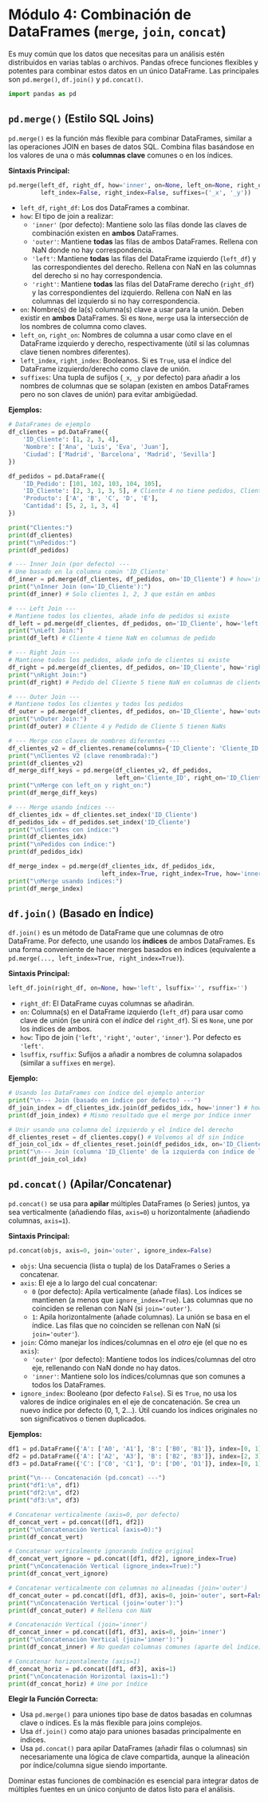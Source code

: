 # Módulo 4: Combinación de DataFrames (`merge`, `join`, `concat`)

Es muy común que los datos que necesitas para un análisis estén distribuidos en varias tablas o archivos. Pandas ofrece funciones flexibles y potentes para combinar estos datos en un único DataFrame. Las principales son `pd.merge()`, `df.join()` y `pd.concat()`.

```python
import pandas as pd
```

## `pd.merge()` (Estilo SQL Joins)

`pd.merge()` es la función más flexible para combinar DataFrames, similar a las operaciones JOIN en bases de datos SQL. Combina filas basándose en los valores de una o más **columnas clave** comunes o en los índices.

**Sintaxis Principal:**

```python
pd.merge(left_df, right_df, how='inner', on=None, left_on=None, right_on=None,
         left_index=False, right_index=False, suffixes=('_x', '_y'))
```

*   `left_df`, `right_df`: Los dos DataFrames a combinar.
*   `how`: El tipo de join a realizar:
    *   `'inner'` (por defecto): Mantiene solo las filas donde las claves de combinación existen en **ambos** DataFrames.
    *   `'outer'`: Mantiene **todas** las filas de ambos DataFrames. Rellena con NaN donde no hay correspondencia.
    *   `'left'`: Mantiene **todas** las filas del DataFrame izquierdo (`left_df`) y las correspondientes del derecho. Rellena con NaN en las columnas del derecho si no hay correspondencia.
    *   `'right'`: Mantiene **todas** las filas del DataFrame derecho (`right_df`) y las correspondientes del izquierdo. Rellena con NaN en las columnas del izquierdo si no hay correspondencia.
*   `on`: Nombre(s) de la(s) columna(s) clave a usar para la unión. Deben existir en **ambos** DataFrames. Si es `None`, `merge` usa la intersección de los nombres de columna como claves.
*   `left_on`, `right_on`: Nombres de columna a usar como clave en el DataFrame izquierdo y derecho, respectivamente (útil si las columnas clave tienen nombres diferentes).
*   `left_index`, `right_index`: Booleanos. Si es `True`, usa el índice del DataFrame izquierdo/derecho como clave de unión.
*   `suffixes`: Una tupla de sufijos (`_x`, `_y` por defecto) para añadir a los nombres de columnas que se solapan (existen en ambos DataFrames pero no son claves de unión) para evitar ambigüedad.

**Ejemplos:**

```python
# DataFrames de ejemplo
df_clientes = pd.DataFrame({
    'ID_Cliente': [1, 2, 3, 4],
    'Nombre': ['Ana', 'Luis', 'Eva', 'Juan'],
    'Ciudad': ['Madrid', 'Barcelona', 'Madrid', 'Sevilla']
})

df_pedidos = pd.DataFrame({
    'ID_Pedido': [101, 102, 103, 104, 105],
    'ID_Cliente': [2, 3, 1, 3, 5], # Cliente 4 no tiene pedidos, Cliente 5 no está en df_clientes
    'Producto': ['A', 'B', 'C', 'D', 'E'],
    'Cantidad': [5, 2, 1, 3, 4]
})

print("Clientes:")
print(df_clientes)
print("\nPedidos:")
print(df_pedidos)

# --- Inner Join (por defecto) ---
# Une basado en la columna común 'ID_Cliente'
df_inner = pd.merge(df_clientes, df_pedidos, on='ID_Cliente') # how='inner' es el defecto
print("\nInner Join (on='ID_Cliente'):")
print(df_inner) # Solo clientes 1, 2, 3 que están en ambos

# --- Left Join ---
# Mantiene todos los clientes, añade info de pedidos si existe
df_left = pd.merge(df_clientes, df_pedidos, on='ID_Cliente', how='left')
print("\nLeft Join:")
print(df_left) # Cliente 4 tiene NaN en columnas de pedido

# --- Right Join ---
# Mantiene todos los pedidos, añade info de clientes si existe
df_right = pd.merge(df_clientes, df_pedidos, on='ID_Cliente', how='right')
print("\nRight Join:")
print(df_right) # Pedido del Cliente 5 tiene NaN en columnas de cliente

# --- Outer Join ---
# Mantiene todos los clientes y todos los pedidos
df_outer = pd.merge(df_clientes, df_pedidos, on='ID_Cliente', how='outer')
print("\nOuter Join:")
print(df_outer) # Cliente 4 y Pedido de Cliente 5 tienen NaNs

# --- Merge con claves de nombres diferentes ---
df_clientes_v2 = df_clientes.rename(columns={'ID_Cliente': 'Cliente_ID'})
print("\nClientes V2 (clave renombrada):")
print(df_clientes_v2)
df_merge_diff_keys = pd.merge(df_clientes_v2, df_pedidos,
                              left_on='Cliente_ID', right_on='ID_Cliente', how='inner')
print("\nMerge con left_on y right_on:")
print(df_merge_diff_keys)

# --- Merge usando índices ---
df_clientes_idx = df_clientes.set_index('ID_Cliente')
df_pedidos_idx = df_pedidos.set_index('ID_Cliente')
print("\nClientes con índice:")
print(df_clientes_idx)
print("\nPedidos con índice:")
print(df_pedidos_idx)

df_merge_index = pd.merge(df_clientes_idx, df_pedidos_idx,
                          left_index=True, right_index=True, how='inner')
print("\nMerge usando índices:")
print(df_merge_index)
```

## `df.join()` (Basado en Índice)

`df.join()` es un método de DataFrame que une columnas de otro DataFrame. Por defecto, une usando los **índices** de ambos DataFrames. Es una forma conveniente de hacer merges basados en índices (equivalente a `pd.merge(..., left_index=True, right_index=True)`).

**Sintaxis Principal:**

```python
left_df.join(right_df, on=None, how='left', lsuffix='', rsuffix='')
```

*   `right_df`: El DataFrame cuyas columnas se añadirán.
*   `on`: Columna(s) en el DataFrame izquierdo (`left_df`) para usar como clave de unión (se unirá con el *índice* del `right_df`). Si es `None`, une por los índices de ambos.
*   `how`: Tipo de join (`'left'`, `'right'`, `'outer'`, `'inner'`). Por defecto es `'left'`.
*   `lsuffix`, `rsuffix`: Sufijos a añadir a nombres de columna solapados (similar a `suffixes` en `merge`).

**Ejemplo:**

```python
# Usando los DataFrames con índice del ejemplo anterior
print("\n--- Join (basado en índice por defecto) ---")
df_join_index = df_clientes_idx.join(df_pedidos_idx, how='inner') # how='left' es el defecto
print(df_join_index) # Mismo resultado que el merge por índice inner

# Unir usando una columna del izquierdo y el índice del derecho
df_clientes_reset = df_clientes.copy() # Volvemos al df sin índice
df_join_col_idx = df_clientes_reset.join(df_pedidos_idx, on='ID_Cliente', how='inner')
print("\n--- Join (columna 'ID_Cliente' de la izquierda con índice de la derecha) ---")
print(df_join_col_idx)
```

## `pd.concat()` (Apilar/Concatenar)

`pd.concat()` se usa para **apilar** múltiples DataFrames (o Series) juntos, ya sea verticalmente (añadiendo filas, `axis=0`) u horizontalmente (añadiendo columnas, `axis=1`).

**Sintaxis Principal:**

```python
pd.concat(objs, axis=0, join='outer', ignore_index=False)
```

*   `objs`: Una secuencia (lista o tupla) de los DataFrames o Series a concatenar.
*   `axis`: El eje a lo largo del cual concatenar:
    *   `0` (por defecto): Apila verticalmente (añade filas). Los índices se mantienen (a menos que `ignore_index=True`). Las columnas que no coinciden se rellenan con NaN (si `join='outer'`).
    *   `1`: Apila horizontalmente (añade columnas). La unión se basa en el índice. Las filas que no coinciden se rellenan con NaN (si `join='outer'`).
*   `join`: Cómo manejar los índices/columnas en el *otro* eje (el que no es `axis`):
    *   `'outer'` (por defecto): Mantiene todos los índices/columnas del otro eje, rellenando con NaN donde no hay datos.
    *   `'inner'`: Mantiene solo los índices/columnas que son comunes a todos los DataFrames.
*   `ignore_index`: Booleano (por defecto `False`). Si es `True`, no usa los valores de índice originales en el eje de concatenación. Se crea un nuevo índice por defecto (0, 1, 2...). Útil cuando los índices originales no son significativos o tienen duplicados.

**Ejemplos:**

```python
df1 = pd.DataFrame({'A': ['A0', 'A1'], 'B': ['B0', 'B1']}, index=[0, 1])
df2 = pd.DataFrame({'A': ['A2', 'A3'], 'B': ['B2', 'B3']}, index=[2, 3])
df3 = pd.DataFrame({'C': ['C0', 'C1'], 'D': ['D0', 'D1']}, index=[0, 1]) # Columnas diferentes

print("\n--- Concatenación (pd.concat) ---")
print("df1:\n", df1)
print("df2:\n", df2)
print("df3:\n", df3)

# Concatenar verticalmente (axis=0, por defecto)
df_concat_vert = pd.concat([df1, df2])
print("\nConcatenación Vertical (axis=0):")
print(df_concat_vert)

# Concatenar verticalmente ignorando índice original
df_concat_vert_ignore = pd.concat([df1, df2], ignore_index=True)
print("\nConcatenación Vertical (ignore_index=True):")
print(df_concat_vert_ignore)

# Concatenar verticalmente con columnas no alineadas (join='outer')
df_concat_outer = pd.concat([df1, df3], axis=0, join='outer', sort=False)
print("\nConcatenación Vertical (join='outer'):")
print(df_concat_outer) # Rellena con NaN

# Concatenación Vertical (join='inner')
df_concat_inner = pd.concat([df1, df3], axis=0, join='inner')
print("\nConcatenación Vertical (join='inner'):")
print(df_concat_inner) # No quedan columnas comunes (aparte del índice)

# Concatenar horizontalmente (axis=1)
df_concat_horiz = pd.concat([df1, df3], axis=1)
print("\nConcatenación Horizontal (axis=1):")
print(df_concat_horiz) # Une por índice
```

**Elegir la Función Correcta:**

*   Usa `pd.merge()` para uniones tipo base de datos basadas en columnas clave o índices. Es la más flexible para joins complejos.
*   Usa `df.join()` como atajo para uniones basadas principalmente en índices.
*   Usa `pd.concat()` para apilar DataFrames (añadir filas o columnas) sin necesariamente una lógica de clave compartida, aunque la alineación por índice/columna sigue siendo importante.

Dominar estas funciones de combinación es esencial para integrar datos de múltiples fuentes en un único conjunto de datos listo para el análisis.

